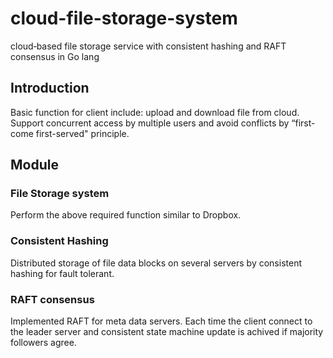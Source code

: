 # cloud-file-storage-system
cloud‐based file storage service with consistent hashing and RAFT consensus in Go lang
## Introduction
Basic function for client include: upload and download file from cloud. Support concurrent access by multiple users and avoid conflicts by “first-come first-served" principle. 
## Module
### File Storage system
Perform the above required function similar to Dropbox. 
### Consistent Hashing
Distributed storage of file data blocks on several servers by consistent hashing for fault tolerant.
### RAFT consensus
Implemented RAFT for meta data servers. Each time the client connect to the leader server and consistent state machine update is achived if majority followers agree.

